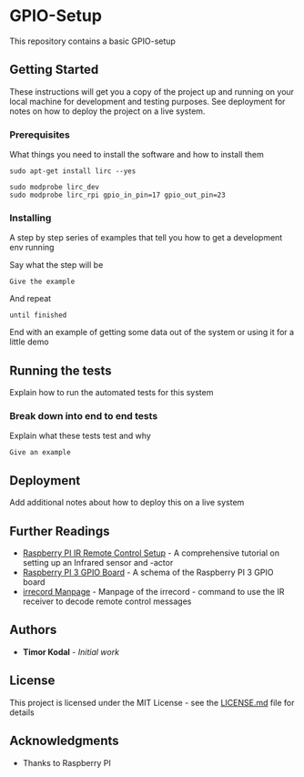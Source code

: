 # GPIO-Setup

This repository contains a basic GPIO-setup

## Getting Started

These instructions will get you a copy of the project up and running on your local machine for development and testing purposes. See deployment for notes on how to deploy the project on a live system.

### Prerequisites

What things you need to install the software and how to install them

```
sudo apt-get install lirc --yes

sudo modprobe lirc_dev
sudo modprobe lirc_rpi gpio_in_pin=17 gpio_out_pin=23
```

### Installing

A step by step series of examples that tell you how to get a development env running

Say what the step will be

```
Give the example
```

And repeat

```
until finished
```

End with an example of getting some data out of the system or using it for a little demo

## Running the tests

Explain how to run the automated tests for this system

### Break down into end to end tests

Explain what these tests test and why

```
Give an example
```

## Deployment

Add additional notes about how to deploy this on a live system

## Further Readings

* [Raspberry PI IR Remote Control Setup](https://tutorials-raspberrypi.de/raspberry-pi-ir-remote-control/) - A comprehensive tutorial on setting up an Infrared sensor and -actor
* [Raspberry PI 3 GPIO Board](https://www.elektronik-kompendium.de/sites/raspberry-pi/1907101.htm) - A schema of the Raspberry PI 3 GPIO board
* [irrecord Manpage](https://manpages.debian.org/stretch/lirc/irrecord.1.en.html) - Manpage of the irrecord - command to use the IR receiver to decode remote control messages

## Authors

* **Timor Kodal** - *Initial work*

## License

This project is licensed under the MIT License - see the [LICENSE.md](LICENSE.md) file for details

## Acknowledgments

* Thanks to Raspberry PI
